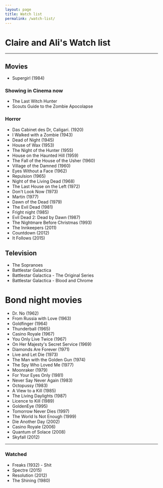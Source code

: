 ```yaml
---
layout: page
title: Watch list
permalink: /watch-list/
---
```

# Claire and Ali's Watch list
***

## Movies

* Supergirl (1984)

### Showing in Cinema now

* The Last Witch Hunter
* Scouts Guide to the Zombie Apocolapse

### Horror

* Das Cabinet des Dr, Caligari. (1920)
* I Walked with a Zombie (1943)
* Dead of Night (1945)
* House of Wax (1953)
* The Night of the Hunter (1955)
* House on the Haunted Hill (1959)
* The Fall of the House of the Usher (1960)
* Village of the Damned (1960)
* Eyes Without a Face (1962)
* Repulsion (1965)
* Night of the Living Dead (1968)
* The Last House on the Left (1972)
* Don't Look Now (1973)
* Martin (1977)
* Dawn of the Dead (1979)
* The Evil Dead (1981)
* Fright night (1985)
* Evil Dead 2: Dead by Dawn (1987)
* The Nightmare Before Christmas (1993)
* The Innkeepers (2011)
* Countdown (2012)
* It Follows (2015)

## Television

* The Sopranoes
* Battlestar Galactica
* Battlestar Galactica - The Original Series
* Battlestar Galactica - Blood and Chrome

# Bond night movies

* Dr. No (1962)
* From Russia with Love (1963)
* Goldfinger (1964)
* Thunderball (1965)
* Casino Royale (1967)
* You Only Live Twice (1967)
* On Her Majesty's Secret Service (1969)
* Diamonds Are Forever (1971)
* Live and Let Die (1973)
* The Man with the Golden Gun (1974)
* The Spy Who Loved Me (1977)
* Moonraker (1979)
* For Your Eyes Only (1981)
* Never Say Never Again (1983)
* Octopussy (1983)
* A View to a Kill (1985)
* The Living Daylights (1987)
* Licence to Kill (1989)
* GoldenEye (1995)
* Tomorrow Never Dies (1997)
* The World Is Not Enough (1999)
* Die Another Day (2002)
* Casino Royale (2006)
* Quantum of Solace (2008)
* Skyfall (2012)

***

### Watched

* Freaks (1932) - Shit
* Spectre (2015)
* Resolution (2012)
* The Shining (1980)
